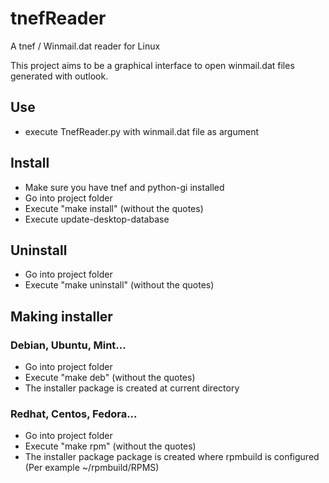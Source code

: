 # tnefReader
A tnef / Winmail.dat reader for Linux

This project aims to be a graphical interface to open winmail.dat files generated with outlook.

## Use
- execute TnefReader.py with winmail.dat file as argument

## Install
- Make sure you have tnef and python-gi installed
- Go into project folder
- Execute "make install" (without the quotes)
- Execute update-desktop-database

## Uninstall
- Go into project folder
- Execute "make uninstall" (without the quotes)

## Making installer
### Debian, Ubuntu, Mint...
- Go into project folder
- Execute "make deb" (without the quotes)
- The installer package is created at current directory

### Redhat, Centos, Fedora...
- Go into project folder
- Execute "make rpm" (without the quotes)
- The installer package package is created where rpmbuild is configured (Per example ~/rpmbuild/RPMS)

